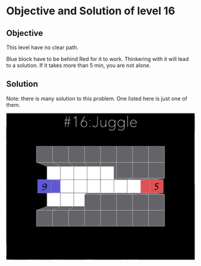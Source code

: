 # Objective and Solution of level 16

## Objective

This level have no clear path. 

Blue block have to be behind Red for it to work. Thinkering with it will lead to a solution. 
If it takes more than 5 min, you are not alone. 

## Solution
Note: there is many solution to this problem. One listed here is just one of them. 

![solution](Gif/016.gif)
